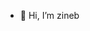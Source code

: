 - 👋 Hi, I’m zineb

<!---
zinebmhb/zinebmhb is a ✨ special ✨ repository because its `README.md` (this file) appears on your GitHub profile.
You can click the Preview link to take a look at your changes.
--->
